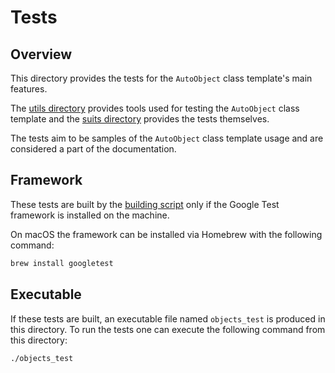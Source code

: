 # Tests

## Overview

This directory provides the tests for the `AutoObject` class template's
main features.

The [utils directory](utils) provides tools used for testing the `AutoObject`
class template and the [suits directory](suits) provides the tests themselves.

The tests aim to be samples of the `AutoObject` class template usage and
are considered a part of the documentation.

## Framework

These tests are built by the [building script](../../build.sh) only if
the Google Test framework is installed on the machine.

On macOS the framework can be installed via Homebrew with the following command:

```bash
brew install googletest
```

## Executable

If these tests are built, an executable file named `objects_test` is produced
in this directory. To run the tests one can execute the following command from
this directory:

```bash
./objects_test
```

